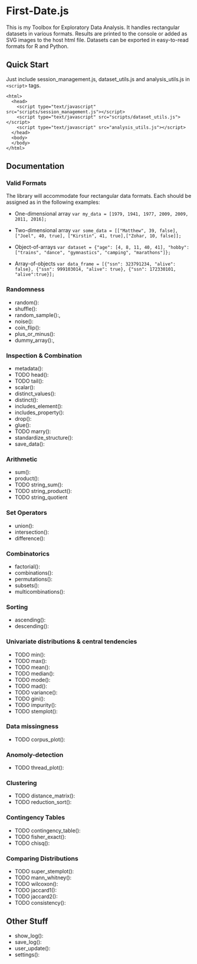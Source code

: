 # First-Date.js
This is my Toolbox for Exploratory Data Analysis. It handles rectangular datasets in various formats. Results are printed to the console or added as SVG images to the host html file. Datasets can be exported in easy-to-read formats for R and Python. 

## Quick Start

Just include session_management.js, dataset_utils.js and analysis_utils.js in `<script>` tags.

```
<html>
  <head>   
    <script type="text/javascript" src="scripts/session_management.js"></script>
    <script type="text/javascript" src="scripts/dataset_utils.js"></script>
    <script type="text/javascript" src="analysis_utils.js"></script>
  </head>
  <body>
  </body>
</html>
```

## Documentation

### Valid Formats

The library will accommodate four rectangular data formats. Each should be assigned as in the following examples:

- One-dimensional array
  `var my_data = [1979, 1941, 1977, 2009, 2009, 2011, 2016];`
- Two-dimensional array
  `var some_data = [["Matthew", 39, false],["Joel", 40, true], ["Kirstin", 41, true],["Zohar, 10, false]];`
  
- Object-of-arrays
  `var dataset = {"age": [4, 8, 11, 40, 41], "hobby": ["trains", "dance", "gymnastics", "camping", "marathons"]};`
  
- Array-of-objects
  `var data_frame = [{"ssn": 323791234, "alive": false}, {"ssn": 999103014, "alive": true}, {"ssn": 172330101, "alive":true}];`


### Randomness

- random():
- shuffle():
- random_sample():,
- noise():
- coin_flip():
- plus_or_minus():
- dummy_array():,

### Inspection & Combination

- metadata():
- TODO head():
- TODO tail():
- scalar():
- distinct_values():
- distinct():
- includes_element():
- includes_property():
- drop():
- glue():
- TODO marry():
- standardize_structure():
- save_data():

### Arithmetic

 - sum():
 - product():
 - TODO string_sum():
 - TODO string_product():
 - TODO string_quotient
    
### Set Operators

- union():
- intersection():
- difference():

### Combinatorics

- factorial():
- combinations():
- permutations():
- subsets():
- multicombinations():

### Sorting

- ascending():
- descending():

### Univariate distributions & central tendencies

- TODO min():
- TODO max():
- TODO mean():
- TODO median():
- TODO mode():
- TODO mad():
- TODO variance():
- TODO gini():
- TODO impurity():
- TODO stemplot():

### Data missingness

- TODO corpus_plot():

### Anomoly-detection

- TODO thread_plot(): 

### Clustering

- TODO distance_matrix():
- TODO reduction_sort():

### Contingency Tables

- TODO contingency_table():
- TODO fisher_exact():
- TODO chisq():

### Comparing Distributions
- TODO super_stemplot():
- TODO mann_whitney():
- TODO wilcoxon():
- TODO jaccard1():
- TODO jaccard2():
- TODO consistency():



## Other Stuff

- show_log():
- save_log():
- user_update():
- settings():

